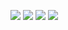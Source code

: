 ![](https://huatu.98youxi.com/markdown/work/uploads/upload_fdab15cb91b57e7dcabbe973fdf4d421.jpg)
![](https://huatu.98youxi.com/markdown/work/uploads/upload_afe642bd246820eed88fac32032d13c9.jpg)
![](https://huatu.98youxi.com/markdown/work/uploads/upload_381bca96af42f2a78918bfa5ea94f20c.jpg)
![](https://huatu.98youxi.com/markdown/work/uploads/upload_0bd49e479222274bb806c1d5dc30034a.jpg)





```

